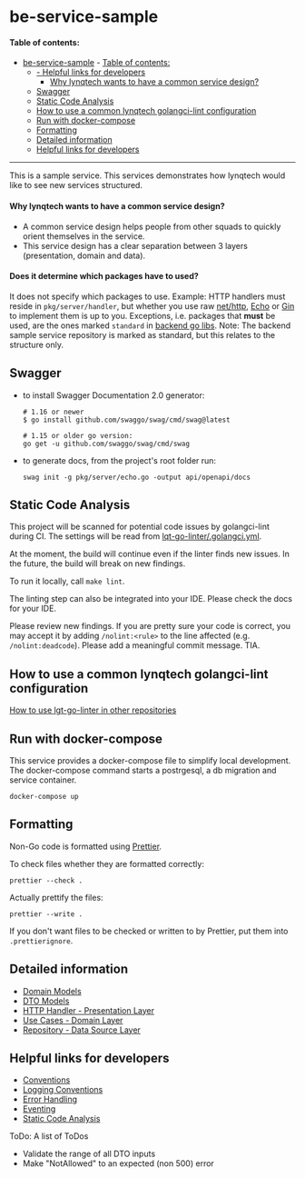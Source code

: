 # be-service-sample

#### Table of contents:

- [be-service-sample](#be-service-sample) - [Table of contents:](#table-of-contents)
  - [- Helpful links for developers](#--helpful-links-for-developers)
    - [Why lynqtech wants to have a common service design?](#why-lynqtech-wants-to-have-a-common-service-design)
  - [Swagger](#swagger)
  - [Static Code Analysis](#static-code-analysis)
  - [How to use a common lynqtech golangci-lint configuration](#how-to-use-a-common-lynqtech-golangci-lint-configuration)
  - [Run with docker-compose](#run-with-docker-compose)
  - [Formatting](#formatting)
  - [Detailed information](#detailed-information)
  - [Helpful links for developers](#helpful-links-for-developers)

---

This is a sample service. This services demonstrates how lynqtech would like to see new services structured.

#### Why lynqtech wants to have a common service design?

- A common service design helps people from other squads to quickly orient themselves in the service.
- This service design has a clear separation between 3 layers (presentation, domain and data).

#### Does it determine which packages have to used?

It does not specify which packages to use. Example: HTTP handlers must reside in `pkg/server/handler`, but whether you use raw [net/http](https://pkg.go.dev/net/http), [Echo](https://echo.labstack.com/) or [Gin](https://gin-gonic.com/) to implement them is up to you. Exceptions, i.e. packages that **must** be used, are the ones marked `standard` in [backend go libs](https://lynqtech.atlassian.net/wiki/x/6wc2G). Note: The backend sample service repository is marked as standard, but this relates to the structure only.

## Swagger

- to install Swagger Documentation 2.0 generator:

  ```
  # 1.16 or newer
  $ go install github.com/swaggo/swag/cmd/swag@latest

  # 1.15 or older go version:
  go get -u github.com/swaggo/swag/cmd/swag
  ```

- to generate docs, from the project's root folder run:
  ```
  swag init -g pkg/server/echo.go -output api/openapi/docs
  ```

## Static Code Analysis

This project will be scanned for potential code issues by golangci-lint during CI. The settings will be read from [lqt-go-linter/.golangci.yml](lqt-go-linter/.golangci.yml).

At the moment, the build will continue even if the linter finds new issues. In the future, the build will break on new findings.

To run it locally, call `make lint`.

The linting step can also be integrated into your IDE. Please check the docs for your IDE.

Please review new findings. If you are pretty sure your code is correct, you may accept it by adding `/nolint:<rule>` to the line affected (e.g. `/nolint:deadcode`). Please add a meaningful commit message. TIA.

## How to use a common lynqtech golangci-lint configuration
[How to use lgt-go-linter in other repositories](https://lynqtech.atlassian.net/l/cp/0n1T1uQu)

## Run with docker-compose

This service provides a docker-compose file to simplify local development. The docker-compose command starts a postrgesql, a db migration and service container.

```
docker-compose up
```

## Formatting

Non-Go code is formatted using [Prettier](https://prettier.io/).

To check files whether they are formatted correctly:

```
prettier --check .
```

Actually prettify the files:

```
prettier --write .
```

If you don't want files to be checked or written to by Prettier, put them into `.prettierignore`.

## Detailed information

- [Domain Models](./pkg/model/domain/domain.md)
- [DTO Models](./pkg/model/dto/dto.md)
- [HTTP Handler - Presentation Layer](./pkg/server/handler/handler.md)
- [Use Cases - Domain Layer](./pkg/usecase/usecase.md)
- [Repository - Data Source Layer](./pkg/repository/repository.md)

## Helpful links for developers

- [Conventions](https://lynqtech.atlassian.net/wiki/x/tCC9Fw)
- [Logging Conventions](https://lynqtech.atlassian.net/wiki/x/XQEqHQ)
- [Error Handling](https://lynqtech.atlassian.net/wiki/x/bgCHI)
- [Eventing](https://lynqtech.atlassian.net/wiki/x/vAj3G)
- [Static Code Analysis](https://lynqtech.atlassian.net/wiki/x/GQDYIQ)

ToDo:
A list of ToDos
- Validate the range of all DTO inputs
- Make "NotAllowed" to an expected (non 500) error